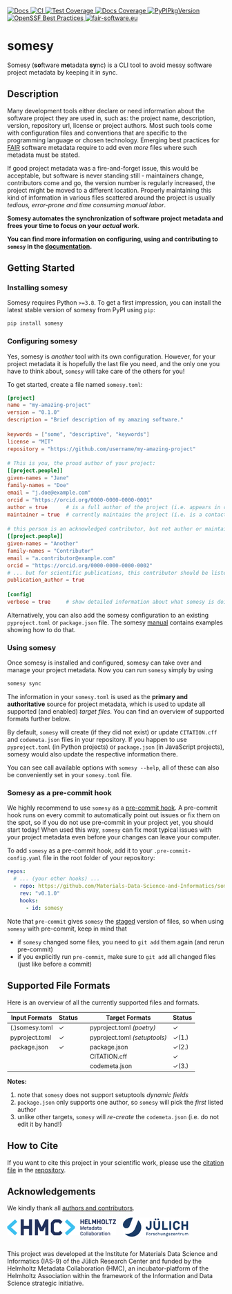 [
![Docs](https://img.shields.io/badge/read-docs-success)
](https://materials-data-science-and-informatics.github.io/somesy)
[
![CI](https://img.shields.io/github/actions/workflow/status/Materials-Data-Science-and-Informatics/somesy/ci.yml?branch=main&label=ci)
](https://github.com/Materials-Data-Science-and-Informatics/somesy/actions/workflows/ci.yml)
[
![Test Coverage](https://materials-data-science-and-informatics.github.io/somesy/main/coverage_badge.svg)
](https://materials-data-science-and-informatics.github.io/somesy/main/coverage)
[
![Docs Coverage](https://materials-data-science-and-informatics.github.io/somesy/main/interrogate_badge.svg)
](https://materials-data-science-and-informatics.github.io/somesy)
[
![PyPIPkgVersion](https://img.shields.io/pypi/v/somesy)
](https://pypi.org/project/somesy/)
[
![OpenSSF Best Practices](https://bestpractices.coreinfrastructure.org/projects/7701/badge)
](https://bestpractices.coreinfrastructure.org/projects/7701)
[
![fair-software.eu](https://img.shields.io/badge/fair--software.eu-%E2%97%8F%20%20%E2%97%8F%20%20%E2%97%8F%20%20%E2%97%8F%20%20%E2%97%8F-green)
](https://fair-software.eu)

<!-- --8<-- [start:abstract] -->

# somesy

Somesy (**so**ftware **me**tadata **sy**nc) is a CLI tool to avoid messy software project metadata by keeping it in sync.

## Description

Many development tools either declare or need information about the software project they are used in, such as: the project name, description, version, repository url, license or project authors.
Most such tools come with configuration files and conventions that are specific to the programming language or chosen technology.
Emerging best practices for [FAIR](https://www.go-fair.org/fair-principles/) software metadata require to add even _more_ files where such metadata must be stated.

If good project metadata was a fire-and-forget issue, this would be acceptable, but software is never standing still - maintainers change, contributors come and go, the version number is regularly increased, the project might be moved to a different location.
Properly maintaining this kind of information in various files scattered around the project is usually _tedious, error-prone and time consuming manual labor_.

**Somesy automates the synchronization of software project metadata and frees your time to focus on your _actual_ work**.

<!-- --8<-- [end:abstract] -->

**You can find more information on configuring, using and contributing to `somesy` in the
[documentation](https://materials-data-science-and-informatics.github.io/somesy/main).**

<!-- --8<-- [start:quickstart] -->

## Getting Started

### Installing somesy

Somesy requires Python `>=3.8`. To get a first impression, you can install the
latest stable version of somesy from PyPI using `pip`:

```bash
pip install somesy
```

### Configuring somesy

Yes, somesy is *another* tool with its own configuration. However, for your
project metadata it is hopefully the last file you need, and the only one you
have to think about, `somesy` will take care of the others for you!

To get started, create a file named `somesy.toml`:

<!-- --8<-- [start:somesytoml] -->
```toml
[project]
name = "my-amazing-project"
version = "0.1.0"
description = "Brief description of my amazing software."

keywords = ["some", "descriptive", "keywords"]
license = "MIT"
repository = "https://github.com/username/my-amazing-project"

# This is you, the proud author of your project:
[[project.people]]
given-names = "Jane"
family-names = "Doe"
email = "j.doe@example.com"
orcid = "https://orcid.org/0000-0000-0000-0001"
author = true      # is a full author of the project (i.e. appears in citations)
maintainer = true  # currently maintains the project (i.e. is a contact person)

# this person is an acknowledged contributor, but not author or maintainer:
[[project.people]]
given-names = "Another"
family-names = "Contributor"
email = "a.contributor@example.com"
orcid = "https://orcid.org/0000-0000-0000-0002"
# ... but for scientific publications, this contributor should be listed as author:
publication_author = true

[config]
verbose = true     # show detailed information about what somesy is doing
```
<!-- --8<-- [end:somesytoml] -->

Alternatively, you can also add the somesy configuration to an existing
`pyproject.toml` or `package.json` file. The somesy [manual](https://materials-data-science-and-informatics.github.io/somesy/main/manual/#somesy-input-file) contains examples showing how to do that.

### Using somesy

Once somesy is installed and configured, somesy can take over and manage your project metadata.
Now you can run `somesy` simply by using

```bash
somesy sync
```

The information in your `somesy.toml` is used as the **primary and
authoritative** source for project metadata, which is used to update all
supported (and enabled) *target files*. You can find an overview of supported
formats further below.

By default, `somesy` will create (if they did not exist) or update `CITATION.cff` and `codemeta.json` files in your repository. If you happen to use `pyproject.toml` (in Python projects) or `package.json` (in JavaScript projects), somesy would also update the respective information there.

You can see call available options with `somesy --help`,
all of these can also be conveniently set in your `somesy.toml` file.

### Somesy as a pre-commit hook

<!-- --8<-- [start:precommit] -->

We highly recommend to use `somesy` as a [pre-commit hook](https://pre-commit.com/).
A pre-commit hook runs on every commit to automatically point out issues or fix them on the spot,
so if you do not use pre-commit in your project yet, you should start today!
When used this way, `somesy` can fix most typical issues with your project
metadata even before your changes can leave your computer.

To add `somesy` as a pre-commit hook, add it to your `.pre-commit-config.yaml`
file in the root folder of your repository:

```yaml
repos:
  # ... (your other hooks) ...
  - repo: https://github.com/Materials-Data-Science-and-Informatics/somesy
    rev: "v0.1.0"
    hooks:
      - id: somesy
```

Note that `pre-commit` gives `somesy` the [staged](https://git-scm.com/book/en/v2/Getting-Started-What-is-Git%3F) version of files,
so when using `somesy` with pre-commit, keep in mind that

* if `somesy` changed some files, you need to `git add` them again (and rerun pre-commit)
* if you explicitly run `pre-commit`, make sure to `git add` all changed files (just like before a commit)

<!-- --8<-- [end:precommit] -->

## Supported File Formats

Here is an overview of all the currently supported files and formats.

| Input Formats  | Status | | Target Formats                | Status |
| -------------- | ------ |-| ----------------------------- | ------ |
| (.)somesy.toml | ✓      | | pyproject.toml _(poetry)_     | ✓      |
| pyproject.toml | ✓      | | pyproject.toml _(setuptools)_ | ✓(1.)  |
| package.json   | ✓      | | package.json                  | ✓(2.)  |
|                |        | | CITATION.cff                  | ✓      |
|                |        | | codemeta.json                 | ✓(3.)  |

**Notes:**

1. note that `somesy` does not support setuptools *dynamic fields*
2. `package.json` only supports one author, so `somesy` will pick the *first* listed author
3. unlike other targets, `somesy` will *re-create* the `codemeta.json` (i.e. do not edit it by hand!)

<!-- --8<-- [end:quickstart] -->

<!-- --8<-- [start:citation] -->

## How to Cite

If you want to cite this project in your scientific work,
please use the [citation file](https://citation-file-format.github.io/)
in the [repository](https://github.com/Materials-Data-Science-and-Informatics/somesy/blob/main/CITATION.cff).

<!-- --8<-- [end:citation] -->
<!-- --8<-- [start:acknowledgements] -->

## Acknowledgements

We kindly thank all
[authors and contributors](https://materials-data-science-and-informatics.github.io/somesy/latest/credits).


<div>
<img style="vertical-align: middle;" alt="HMC Logo" src="https://github.com/Materials-Data-Science-and-Informatics/Logos/raw/main/HMC/HMC_Logo_M.png" width=50% height=50% />
&nbsp;&nbsp;
<img style="vertical-align: middle;" alt="FZJ Logo" src="https://github.com/Materials-Data-Science-and-Informatics/Logos/raw/main/FZJ/FZJ.png" width=30% height=30% />
</div>
<br />

This project was developed at the Institute for Materials Data Science and Informatics
(IAS-9) of the Jülich Research Center and funded by the Helmholtz Metadata Collaboration
(HMC), an incubator-platform of the Helmholtz Association within the framework of the
Information and Data Science strategic initiative.

<!-- --8<-- [end:acknowledgements] -->
